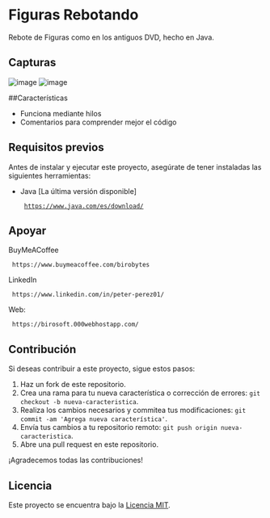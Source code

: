 # Figuras Rebotando
Rebote de Figuras como en los antiguos DVD, hecho en Java.

## Capturas
![image](https://github.com/PeterPerez01/FigurasRebotando/assets/56180954/f0e775b1-5a18-4bc0-834c-1208798320b6)
![image](https://github.com/PeterPerez01/FigurasRebotando/assets/56180954/209e428c-4e29-4bf7-9c1f-afccd33a5912)

##Características
- Funciona mediante hilos
- Comentarios para comprender mejor el código

## Requisitos previos

Antes de instalar y ejecutar este proyecto, asegúrate de tener instaladas las siguientes herramientas:

- Java [La última versión disponible] <pre><code> https://www.java.com/es/download/ </code></pre>

## Apoyar
BuyMeACoffee
<pre><code> https://www.buymeacoffee.com/birobytes </code></pre>

LinkedIn
<pre><code> https://www.linkedin.com/in/peter-perez01/ </code></pre>

Web:
<pre><code> https://birosoft.000webhostapp.com/ </code></pre>


## Contribución

Si deseas contribuir a este proyecto, sigue estos pasos:

1. Haz un fork de este repositorio.
2. Crea una rama para tu nueva característica o corrección de errores: `git checkout -b nueva-caracteristica`.
3. Realiza los cambios necesarios y commitea tus modificaciones: `git commit -am 'Agrega nueva característica'`.
4. Envía tus cambios a tu repositorio remoto: `git push origin nueva-caracteristica`.
5. Abre una pull request en este repositorio.

¡Agradecemos todas las contribuciones!

## Licencia

Este proyecto se encuentra bajo la [Licencia MIT](LICENSE).

